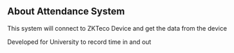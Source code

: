 ## About Attendance System

This system will connect to ZKTeco Device and get the data from the device

Developed for University to record time in and out
